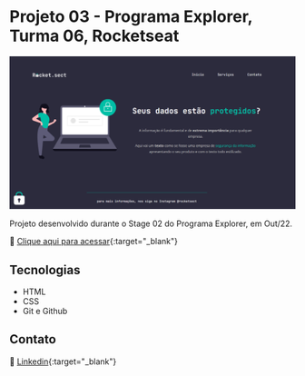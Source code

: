 # Projeto 03 - Programa Explorer, Turma 06, Rocketseat

![screenshot](images/screenshot.png)

Projeto desenvolvido durante o Stage 02 do Programa Explorer, em Out/22.

🔗 [Clique aqui para acessar](https://renato-albuquerque.github.io/projeto-03-explorer/){:target="_blank"}

## Tecnologias

- HTML
- CSS
- Git e Github

## Contato

🔗 [Linkedin](https://www.linkedin.com/in/renato-malbuquerque/){:target="_blank"}